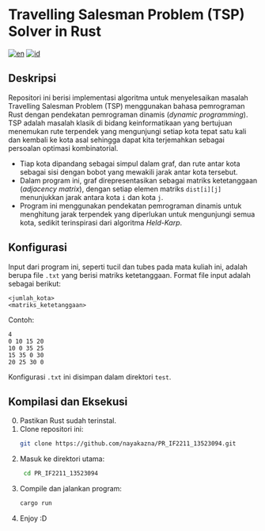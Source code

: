 # Travelling Salesman Problem (TSP) Solver in Rust
[![en](https://img.shields.io/badge/lang-en-red.svg)](https://github.com/nayakazna/PR_IF2211_13523094/blob/master/README.id.md)
[![id](https://img.shields.io/badge/lang-id-red.svg)](https://github.com/nayakazna/PR_IF2211_13523094/blob/master/README.md)

## Deskripsi
Repositori ini berisi implementasi algoritma untuk menyelesaikan masalah Travelling Salesman Problem (TSP) menggunakan bahasa pemrograman Rust dengan pendekatan pemrograman dinamis (*dynamic programming*). TSP adalah masalah klasik di bidang keinformatikaan yang bertujuan menemukan rute terpendek yang mengunjungi setiap kota tepat satu kali dan kembali ke kota asal sehingga dapat kita terjemahkan sebagai persoalan optimasi kombinatorial. 
- Tiap kota dipandang sebagai simpul dalam graf, dan rute antar kota sebagai sisi dengan bobot yang mewakili jarak antar kota tersebut. 
- Dalam program ini, graf direpresentasikan sebagai matriks ketetanggaan (*adjacency matrix*), dengan setiap elemen matriks `dist[i][j]` menunjukkan jarak antara kota `i` dan kota `j`. 
- Program ini menggunakan pendekatan pemrograman dinamis untuk menghitung jarak terpendek yang diperlukan untuk mengunjungi semua kota, sedikit terinspirasi dari algoritma *Held-Karp*.

## Konfigurasi
Input dari program ini, seperti tucil dan tubes pada mata kuliah ini, adalah berupa file `.txt` yang berisi matriks ketetanggaan. Format file input adalah sebagai berikut:

```
<jumlah_kota>
<matriks_ketetanggaan>
```

Contoh:

```
4
0 10 15 20
10 0 35 25
15 35 0 30
20 25 30 0
```

Konfigurasi `.txt` ini disimpan dalam direktori `test`.

## Kompilasi dan Eksekusi
0. Pastikan Rust sudah terinstal.
1. Clone repositori ini:
   ```bash
   git clone https://github.com/nayakazna/PR_IF2211_13523094.git
   ```
2. Masuk ke direktori utama:
   ```bash
    cd PR_IF2211_13523094
    ```
3. Compile dan jalankan program:
   ```bash
   cargo run
   ```
4. Enjoy :D